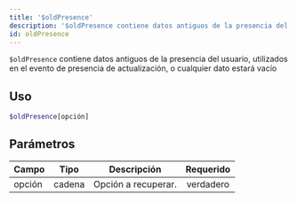 ```yaml
---
title: '$oldPresence'
description: '$oldPresence contiene datos antiguos de la presencia del usuario, utilizados en el evento de presencia de actualización, o cualquier dato estará vacío'
id: oldPresence
---
```


`$oldPresence` contiene datos antiguos de la presencia del usuario, utilizados en el evento de presencia de actualización, o cualquier dato estará vacío

## Uso

```php
$oldPresence[opción]
```

## Parámetros

| Campo  | Tipo   | Descripción         | Requerido |
| ------ | ------ | ------------------- |:---------:|
| opción | cadena | Opción a recuperar. | verdadero |